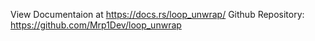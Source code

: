 View Documentaion at https://docs.rs/loop_unwrap/
Github Repository: https://github.com/Mrp1Dev/loop_unwrap